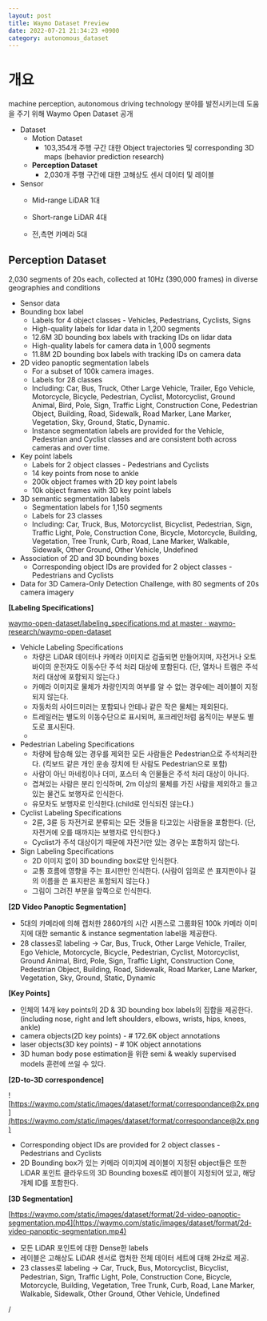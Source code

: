 ```yaml
---
layout: post
title: Waymo Dataset Preview
date: 2022-07-21 21:34:23 +0900
category: autonomous_dataset
---
```

# 개요

machine perception, autonomous driving technology 분야를 발전시키는데 도움을 주기 위해 Waymo Open Dataset 공개

- Dataset
    - Motion Dataset
        - 103,354개 주행 구간 대한 Object trajectories 및 corresponding 3D maps (behavior prediction research)
    - **Perception Dataset**
        - 2,030개 주행 구간에 대한 고해상도 센서 데이터 및 레이블
- Sensor
    - Mid-range LiDAR 1대
    
    - Short-range LiDAR 4대
    - 전,측면 카메라 5대
    

## Perception Dataset

2,030 segments of 20s each, collected at 10Hz (390,000 frames) in diverse geographies and conditions

- Sensor data
- Bounding box label
    - Labels for 4 object classes - Vehicles, Pedestrians, Cyclists, Signs
    - High-quality labels for lidar data in 1,200 segments
    - 12.6M 3D bounding box labels with tracking IDs on lidar data
    - High-quality labels for camera data in 1,000 segments
    - 11.8M 2D bounding box labels with tracking IDs on camera data
- 2D video panoptic segmentation labels
    - For a subset of 100k camera images.
    - Labels for 28 classes
    - Including: Car, Bus, Truck, Other Large Vehicle, Trailer, Ego Vehicle, Motorcycle, Bicycle, Pedestrian, Cyclist, Motorcyclist, Ground Animal, Bird, Pole, Sign, Traffic Light, Construction Cone, Pedestrian Object, Building, Road, Sidewalk, Road Marker, Lane Marker, Vegetation, Sky, Ground, Static, Dynamic.
    - Instance segmentation labels are provided for the Vehicle, Pedestrian and Cyclist classes and are consistent both across cameras and over time.
- Key point labels
    - Labels for 2 object classes - Pedestrians and Cyclists
    - 14 key points from nose to ankle
    - 200k object frames with 2D key point labels
    - 10k object frames with 3D key point labels
- 3D semantic segmentation labels
    - Segmentation labels for 1,150 segments
    - Labels for 23 classes
    - Including: Car, Truck, Bus, Motorcyclist, Bicyclist, Pedestrian, Sign, Traffic Light, Pole, Construction Cone, Bicycle, Motorcycle, Building, Vegetation, Tree Trunk, Curb, Road, Lane Marker, Walkable, Sidewalk, Other Ground, Other Vehicle, Undefined
- Association of 2D and 3D bounding boxes
    - Corresponding object IDs are provided for 2 object classes - Pedestrians and Cyclists
- Data for 3D Camera-Only Detection Challenge, with 80 segments of 20s camera imagery

**[Labeling Specifications]**

[waymo-open-dataset/labeling_specifications.md at master · waymo-research/waymo-open-dataset](https://github.com/waymo-research/waymo-open-dataset/blob/master/docs/labeling_specifications.md)

- Vehicle Labeling Specifications
    - 차량은 LiDAR 데이터나 카메라 이미지로 검출되면 만들어지며, 자전거나 오토바이의 운전자도 이동수단 주석 처리 대상에 포함된다. (단, 열차나 트램은 주석처리 대상에 포함되지 않는다.)
    - 카메라 이미지로 물체가 차량인지의 여부를 알 수 없는 경우에는 레이블이 지정되지 않는다.
    - 자동차의 사이드미러는 포함되나 안테나 같은 작은 물체는 제외된다.
    - 트레일러는 별도의 이동수단으로 표시되며, 포크레인처럼 움직이는 부분도 별도로 표시된다.
    - 
- Pedestrian Labeling Specifications
    - 차량에 탑승해 있는 경우를 제외한 모든 사람들은 Pedestrian으로 주석처리한다. (킥보드 같은 개인 운송 장치에 탄 사람도 Pedestrian으로 포함)
    - 사람이 아닌 마네킹이나 더미, 포스터 속 인물들은 주석 처리 대상이 아니다.
    - 겹쳐있는 사람은 분리 인식하며, 2m 이상의 물체를 가진 사람을 제외하고 들고 있는 물건도 보행자로 인식한다.
    - 유모차도 보행자로 인식한다.(child로 인식되진 않는다.)
- Cyclist Labeling Specifications
    - 2륜, 3륜 등 자전거로 분류되는 모든 것들을 타고있는 사람들을 포함한다. (단, 자전거에 오를 때까지는 보행자로 인식한다.)
    - Cyclist가 주석 대상이기 때문에 자전거만 있는 경우는 포함하지 않는다.
- Sign Labeling Specifications
    - 2D 이미지 없이 3D bounding box로만 인식한다.
    - 교통 흐름에 영향을 주는 표시판만 인식한다. (사람이 임의로 쓴 표지판이나 길의 이름을 쓴 표지판은 포함되지 않는다.)
    - 그림이 그려진 부분을 앞쪽으로 인식한다.

**[2D Video Panoptic Segmentation]**

- 5대의 카메라에 의해 캡처한 2860개의 시간 시퀀스로 그룹화된 100k 카메라 이미지에 대한 semantic & instance segmentation label을 제공한다.
- 28 classes로 labeling → Car, Bus, Truck, Other Large Vehicle, Trailer, Ego Vehicle, Motorcycle, Bicycle, Pedestrian, Cyclist, Motorcyclist, Ground Animal, Bird, Pole, Sign, Traffic Light, Construction Cone, Pedestrian Object, Building, Road, Sidewalk, Road Marker, Lane Marker, Vegetation, Sky, Ground, Static, Dynamic

**[Key Points]**

- 인체의 14개 key points의 2D & 3D bounding box labels의 집합을 제공한다. (including nose, right and left shoulders, elbows, wrists, hips, knees, ankle)
- camera objects(2D key points) - # 172.6K object annotations
- laser objects(3D key points) - # 10K object annotations
- 3D human body pose estimation을 위한 semi & weakly supervised models 훈련에 쓰일 수 있다.

**[2D-to-3D correspondence]**

![https://waymo.com/static/images/dataset/format/correspondance@2x.png](https://waymo.com/static/images/dataset/format/correspondance@2x.png)

- Corresponding object IDs are provided for 2 object classes - Pedestrians and Cyclists
- 2D Bounding box가 있는 카메라 이미지에 레이블이 지정된 object들은 또한 LiDAR 포인트 클라우드의 3D Bounding boxes로 레이블이 지정되어 있고, 해당 개체 ID를 포함한다.

**[3D Segmentation]**

[https://waymo.com/static/images/dataset/format/2d-video-panoptic-segmentation.mp4](https://waymo.com/static/images/dataset/format/2d-video-panoptic-segmentation.mp4)

- 모든 LiDAR 포인트에 대한 Dense한 labels
- 레이블은 고해상도 LiDAR 센서로 캡처한 전체 데이터 세트에 대해 2Hz로 제공.
- 23 classes로 labeling → Car, Truck, Bus, Motorcyclist, Bicyclist, Pedestrian, Sign, Traffic Light, Pole, Construction Cone, Bicycle, Motorcycle, Building, Vegetation, Tree Trunk, Curb, Road, Lane Marker, Walkable, Sidewalk, Other Ground, Other Vehicle, Undefined

/
